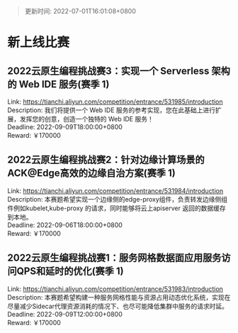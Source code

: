 > 更新时间: 2022-07-01T16:01:08+0800 

# 新上线比赛


## 2022云原生编程挑战赛3：实现一个 Serverless 架构的 Web IDE 服务(赛季 1)
Link: https://tianchi.aliyun.com/competition/entrance/531985/introduction  
Description: 我们将提供一个 Web IDE 服务的参考实现，您在此基础上进行扩展，发挥您的创意，创造一个独特的 Web IDE 服务！  
Deadline: 2022-09-09T18:00:00+0800  
Reward: ￥170000  

## 2022云原生编程挑战赛2：针对边缘计算场景的ACK@Edge高效的边缘自治方案(赛季 1)
Link: https://tianchi.aliyun.com/competition/entrance/531984/introduction  
Description: 本赛题希望实现一个边缘侧的edge-proxy组件，负责转发边缘侧组件例如kubelet,kube-proxy 的请求，同时能够将云上apiserver 返回的数据缓存到本地。  
Deadline: 2022-09-06T18:00:00+0800  
Reward: ￥170000  

## 2022云原生编程挑战赛1：服务网格数据面应用服务访问QPS和延时的优化(赛季 1)
Link: https://tianchi.aliyun.com/competition/entrance/531983/introduction  
Description: 本赛题希望构建一种服务网格性能与资源占用动态优化系统，实现在尽量减少Sidecar代理资源消耗的情况下、也尽可能降低集群中服务的请求时延。  
Deadline: 2022-09-09T12:00:00+0800  
Reward: ￥170000  

